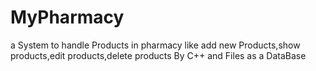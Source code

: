 # MyPharmacy
a System to handle Products in pharmacy like add new Products,show products,edit products,delete products
By C++ and Files as a DataBase

